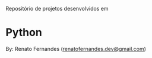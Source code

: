 Repositório de projetos desenvolvidos em


Python 
=============================================

By: Renato Fernandes (renatofernandes.dev@gmail.com)